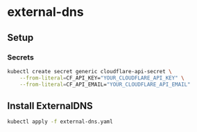 # external-dns

## Setup

### Secrets

```bash
kubectl create secret generic cloudflare-api-secret \
    --from-literal=CF_API_KEY="YOUR_CLOUDFLARE_API_KEY" \
    --from-literal=CF_API_EMAIL="YOUR_CLOUDFLARE_API_EMAIL"
```

## Install ExternalDNS

```bash
kubectl apply -f external-dns.yaml
```